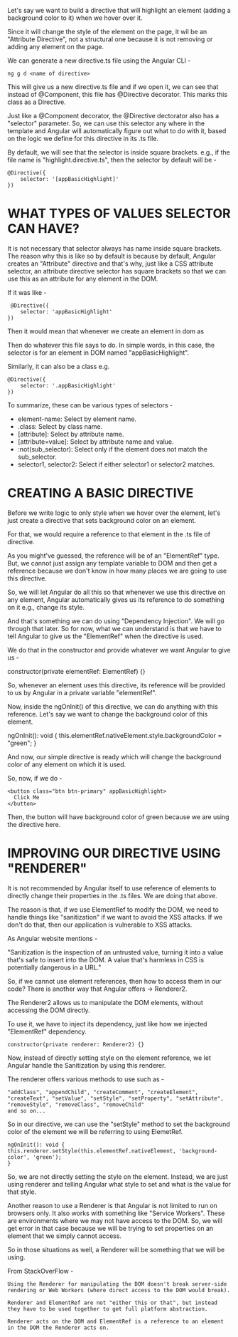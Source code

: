 Let's say we want to build a directive that will highlight an element (adding a background color to it) when we hover over it.

Since it will change the style of the element on the page, it wil be an "Attribute Directive", not a structural one because it is not removing or adding any element on the page.

We can generate a new directive.ts file using the Angular CLI - 

    ng g d <name of directive>

This will give us a new directive.ts file and if we open it, we can see that instead of @Component, this file has @Directive decorator. This marks this class as a Directive. 

Just like a @Component decorator, the @Directive dectorator also has a "selector" parameter. So, we can use this selector any where in the template and Angular will automatically figure out what to do with it, based on the logic we define for this directive in its .ts file.

By default, we will see that the selector is inside square brackets. e.g., if the file name is "highlight.directive.ts", then the selector by default will be - 

    @Directive({
        selector: '[appBasicHighlight]'
    })


# WHAT TYPES OF VALUES SELECTOR CAN HAVE?

It is not necessary that selector always has name inside square brackets. The reason why this is like so by default is because by default, Angular creates an "Attribute" directive and that's why, just like a CSS attribute selector, an attribute directive selector has square brackets so that we can use this as an attribute for any element in the DOM.


If it was like - 

     @Directive({
        selector: 'appBasicHighlight'
    })

Then it would mean that whenever we create an element in dom as <appBasicHighlight></appBasicHighlight>

Then do whatever this file says to do. In simple words, in this case, the selector is for an element in DOM named "appBasicHighlight".

Similarly, it can also be a class e.g. 

    @Directive({
        selector: '.appBasicHighlight'
    })

To summarize, these can be various types of selectors - 

   - element-name: Select by element name.
   - .class: Select by class name.
   -  [attribute]: Select by attribute name.
   -  [attribute=value]: Select by attribute name and value.
   -  :not(sub_selector): Select only if the element does not match the sub_selector.
   -  selector1, selector2: Select if either selector1 or selector2 matches.


# CREATING A BASIC DIRECTIVE

Before we write logic to only style when we hover over the element, let's just create a directive that sets background color on an element.

For that, we would require a reference to that element in the .ts file of directive.

As you might've guessed, the reference will be of an "ElementRef" type. But, we cannot just assign any template variable to DOM and then get a reference because we don't know in how many places we are going to use this directive.

So, we will let Angular do all this so that whenever we use this directive on any element, Angular automatically gives us its reference to do something on it e.g., change its style.

And that's something we can do using "Dependency Injection". We will go through that later. So for now, what we can understand is that we have to tell Angular to give us the "ElementRef" when the directive is used.

We do that in the constructor and provide whatever we want Angular to give us - 

  constructor(private elementRef: ElementRef) {}

So, whenever an element uses this directive, its reference will be provided to us by Angular in a private variable "elementRef".

Now, inside the ngOnInit() of this directive, we can do anything with this reference. Let's say we want to change the background color of this element.

 ngOnInit(): void {
      this.elementRef.nativeElement.style.backgroundColor = "green";
  }

And now, our simple directive is ready which will change the background color of any element on which it is used.

So, now, if we do - 

    <button class="btn btn-primary" appBasicHighlight>
      Click Me
    </button>

Then, the button will have background color of green because we are using the directive here.

# IMPROVING OUR DIRECTIVE USING "RENDERER"

It is not recommended by Angular itself to use reference of elements to directly change their properties in the .ts files. We are doing that above.

The reason is that, if we use ElementRef to modify the DOM, we need to handle things like "sanitization" if we want to avoid the XSS attacks. If we don't do that, then our application is vulnerable to XSS attacks.

As Angular website mentions - 

"Sanitization is the inspection of an untrusted value, turning it into a value that's safe to insert into the DOM. A value that's harmless in CSS is potentially dangerous in a URL."

So, if we cannot use element references, then how to access them in our code? There is another way that Angular offers -> Renderer2.

The Renderer2 allows us to manipulate the DOM elements, without accessing the DOM directly.

To use it, we have to inject its dependency, just like how we injected "ElementRef" dependency.

    constructor(private renderer: Renderer2) {}

Now, instead of directly setting style on the element reference, we let Angular handle the Sanitization by using this renderer.

The renderer offers various methods to use such as - 

    "addClass", "appendChild", "createComment", "createElement", "createText", "setValue", "setStyle", "setProperty", "setAttribute", "removeStyle", "removeClass", "removeChild" 
    and so on...

So in our directive, we can use the "setStyle" method to set the background color of the element we will be referring to using ElemetRef.

    ngOnInit(): void {
    this.renderer.setStyle(this.elementRef.nativeElement, 'background-color', 'green');
    }

So, we are not directly setting the style on the element. Instead, we are just using renderer and telling Angular what style to set and what is the value for that style.

Another reason to use a Renderer is that Angular is not limited to run on browsers only. It also works with something like "Service Workers". These are environments where we may not have access to the DOM. So, we will get error in that case because we will be trying to set properties on an element that we simply cannot access.

So in those situations as well, a Renderer will be something that we will be using.

From StackOverFlow - 


    Using the Renderer for manipulating the DOM doesn't break server-side rendering or Web Workers (where direct access to the DOM would break).

    Renderer and ElementRef are not "either this or that", but instead they have to be used together to get full platform abstraction.

    Renderer acts on the DOM and ElementRef is a reference to an element in the DOM the Renderer acts on.